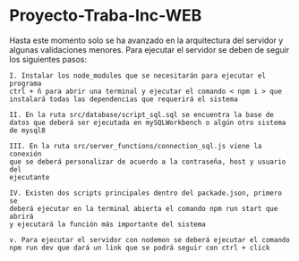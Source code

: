# Proyecto-Traba-Inc-WEB

Hasta este momento solo se ha avanzado en la arquitectura del servidor 
y algunas validaciones menores. Para ejecutar el servidor se deben de seguir 
los siguientes pasos:

    I. Instalar los node_modules que se necesitarán para ejecutar el programa
    ctrl + ñ para abrir una terminal y ejecutar el comando < npm i > que
    instalará todas las dependencias que requerirá el sistema

    II. En la ruta src/database/script_sql.sql se encuentra la base de 
    datos que deberá ser ejecutada en mySQLWorkbench o algún otro sistema 
    de mysql8

    III. En la ruta src/server_functions/connection_sql.js viene la conexión
    que se deberá personalizar de acuerdo a la contraseña, host y usuario del
    ejecutante

    IV. Existen dos scripts principales dentro del packade.json, primero se 
    deberá ejecutar en la terminal abierta el comando npm run start que abrirá
    y ejecutará la función más importante del sistema

    v. Para ejecutar el servidor con nodemon se deberá ejecutar el comando 
    npm run dev que dará un link que se podrá seguir con ctrl + click  

